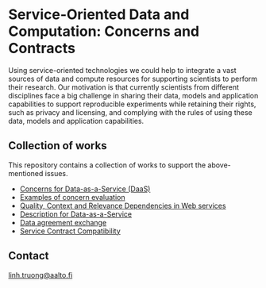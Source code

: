 # Service-Oriented Data and Computation: Concerns and Contracts

Using service-oriented technologies we could help to integrate a vast sources of data and compute resources for supporting scientists to perform their research. Our motivation is that currently scientists from different disciplines face a big challenge in sharing  their data, models and application capabilities  to support reproducible experiments while retaining their rights, such as privacy and licensing, and complying with the rules of using these data, models and application capabilities.

## Collection of works
This repository contains a collection of works to support the above-mentioned issues.

* [Concerns for Data-as-a-Service (DaaS)](dataconcerns/README.md)
* [Examples of concern  evaluation](dataconcerns/dcevaluation.md)
* [Quality, Context and Relevance Dependencies in Web services](quacore/README.md)
* [Description for Data-as-a-Service](demods/README.md)
* [Data agreement exchange](daes/README.md)
* [Service Contract Compatibility](SECO2/README.md)

## Contact

linh.truong@aalto.fi
